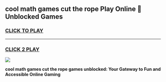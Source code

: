 
## cool math games cut the rope Play Online 👋 Unblocked Games
<h3>
<a href="https://news.freeplayer.one?title=cool_math_games_cut_the_rope&ref=17CMG">CLICK TO PLAY</a></h3>
<hr>

<h3>
<a href="https://news.freeplayer.one?title=cool_math_games_cut_the_rope&ref=17CMG">CLICK 2 PLAY</a>
  
</h3>

<a href="https://news.freeplayer.one?title=cool_math_games_cut_the_rope&ref=17CMG/"><img src="https://clearcache.store/games.png"></a>


**cool math games cut the rope games unblocked: Your Gateway to Fun and Accessible Online Gaming**
